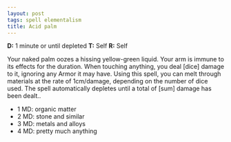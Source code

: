 ```yaml
---
layout: post
tags: spell elementalism
title: Acid palm
---
```

<b>D:</b> 1 minute or until depleted <b>T:</b> Self <b>R:</b> Self

Your naked palm oozes a hissing yellow-green liquid. Your arm is immune to its effects for the duration. When touching anything, you deal [dice] damage to it, ignoring any Armor it may have. Using this spell, you can melt through materials at the rate of 1cm/damage, depending on the number of dice used. The spell automatically depletes until a total of [sum] damage has been dealt..
*  1 MD: organic matter
*  2 MD: stone and similar
*  3 MD: metals and alloys
*  4 MD: pretty much anything
